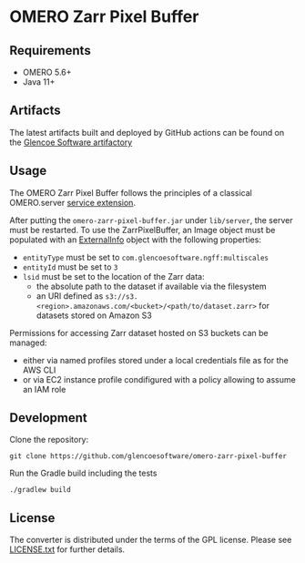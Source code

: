 # OMERO Zarr Pixel Buffer

## Requirements

- OMERO 5.6+
- Java 11+

## Artifacts

The latest artifacts built and deployed by GitHub actions can be found on the
[Glencoe Software artifactory](https://artifacts.glencoesoftware.com/)

## Usage

The OMERO Zarr Pixel Buffer follows the principles of a classical OMERO.server
[service extension](https://omero.readthedocs.io/en/v5.6.10/developers/Server/ExtendingOmero.html#services).

After putting the `omero-zarr-pixel-buffer.jar` under `lib/server`, the server
must be restarted. To use the ZarrPixelBuffer, an Image object must be populated with
an [ExternalInfo](https://docs.openmicroscopy.org/omero-blitz/5.7.2/slice2html/omero/model/ExternalInfo.html)
object with the following properties:

-   `entityType` must be set to `com.glencoesoftware.ngff:multiscales`
-   `entityId` must be set to `3`
-   `lsid` must be set to the location of the Zarr data:
    - the absolute path to the dataset if available via the filesystem
    - an URI defined as `s3://s3.<region>.amazonaws.com/<bucket>/<path/to/dataset.zarr>`
      for datasets stored on Amazon  S3

Permissions for accessing Zarr dataset hosted on S3 buckets can be managed:

- either via named profiles stored under a local credentials file as for the AWS CLI
- or via EC2 instance profile condifigured with a policy allowing to assume an IAM role

## Development

Clone the repository:

    git clone https://github.com/glencoesoftware/omero-zarr-pixel-buffer

Run the Gradle build including the tests

    ./gradlew build

## License

The converter is distributed under the terms of the GPL license. Please see [LICENSE.txt](LICENSE.txt)
for further details.
